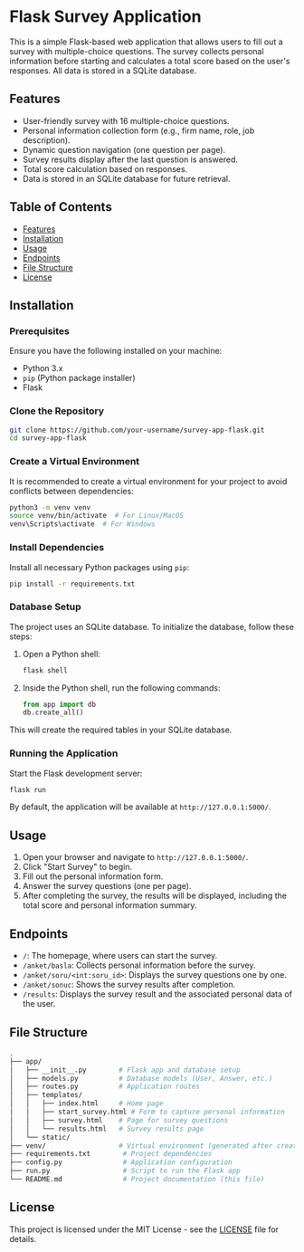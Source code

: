 
# Flask Survey Application

This is a simple Flask-based web application that allows users to fill out a survey with multiple-choice questions. The survey collects personal information before starting and calculates a total score based on the user's responses. All data is stored in a SQLite database.

## Features

- User-friendly survey with 16 multiple-choice questions.
- Personal information collection form (e.g., firm name, role, job description).
- Dynamic question navigation (one question per page).
- Survey results display after the last question is answered.
- Total score calculation based on responses.
- Data is stored in an SQLite database for future retrieval.
  
## Table of Contents

- [Features](#features)
- [Installation](#installation)
- [Usage](#usage)
- [Endpoints](#endpoints)
- [File Structure](#file-structure)
- [License](#license)

## Installation

### Prerequisites

Ensure you have the following installed on your machine:

- Python 3.x
- `pip` (Python package installer)
- Flask

### Clone the Repository

```bash
git clone https://github.com/your-username/survey-app-flask.git
cd survey-app-flask
```

### Create a Virtual Environment

It is recommended to create a virtual environment for your project to avoid conflicts between dependencies:

```bash
python3 -m venv venv
source venv/bin/activate  # For Linux/MacOS
venv\Scripts\activate  # For Windows
```

### Install Dependencies

Install all necessary Python packages using `pip`:

```bash
pip install -r requirements.txt
```

### Database Setup

The project uses an SQLite database. To initialize the database, follow these steps:

1. Open a Python shell:

   ```bash
   flask shell
   ```

2. Inside the Python shell, run the following commands:

   ```python
   from app import db
   db.create_all()
   ```

This will create the required tables in your SQLite database.

### Running the Application

Start the Flask development server:

```bash
flask run
```

By default, the application will be available at `http://127.0.0.1:5000/`.

## Usage

1. Open your browser and navigate to `http://127.0.0.1:5000/`.
2. Click "Start Survey" to begin.
3. Fill out the personal information form.
4. Answer the survey questions (one per page).
5. After completing the survey, the results will be displayed, including the total score and personal information summary.

## Endpoints

- `/`: The homepage, where users can start the survey.
- `/anket/basla`: Collects personal information before the survey.
- `/anket/soru/<int:soru_id>`: Displays the survey questions one by one.
- `/anket/sonuc`: Shows the survey results after completion.
- `/results`: Displays the survey result and the associated personal data of the user.

## File Structure

```bash
.
├── app/
│   ├── __init__.py        # Flask app and database setup
│   ├── models.py          # Database models (User, Answer, etc.)
│   ├── routes.py          # Application routes
│   ├── templates/
│   │   ├── index.html     # Home page
│   │   ├── start_survey.html # Form to capture personal information
│   │   ├── survey.html    # Page for survey questions
│   │   └── results.html   # Survey results page
│   └── static/
├── venv/                  # Virtual environment (generated after creating virtualenv)
├── requirements.txt        # Project dependencies
├── config.py               # Application configuration
├── run.py                  # Script to run the Flask app
└── README.md               # Project documentation (this file)
```

## License

This project is licensed under the MIT License - see the [LICENSE](LICENSE) file for details.
